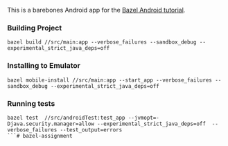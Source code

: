 This is a barebones Android app for the [Bazel Android tutorial](https://docs.bazel.build/versions/master/tutorial/android-app.html).

### Building Project
 ```
bazel build //src/main:app --verbose_failures --sandbox_debug --experimental_strict_java_deps=off
 ```

### Installing to Emulator
  ```
 bazel mobile-install //src/main:app --start_app --verbose_failures --sandbox_debug --experimental_strict_java_deps=off
 ```
### Running tests
  ```
bazel test  //src/androidTest:test_app --jvmopt=-Djava.security.manager=allow --experimental_strict_java_deps=off  --verbose_failures --test_output=errors
 ```# bazel-assignment

